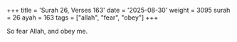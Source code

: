 +++
title = 'Surah 26, Verses 163'
date = '2025-08-30'
weight = 3095
surah = 26
ayah = 163
tags = ["allah", "fear", "obey"]
+++

So fear Allah, and obey me.